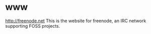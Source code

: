 # www
http://freenode.net
This is the website for freenode, an IRC network supporting FOSS projects.
